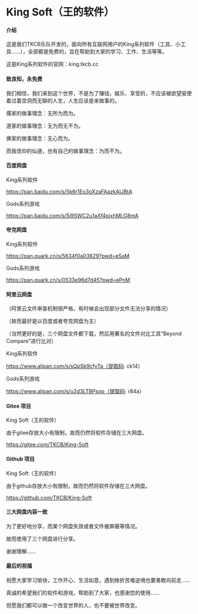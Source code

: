 # King Soft（王的软件）


#### 介绍
这是我们TKCB乐队开发的，面向所有互联网用户的King系列软件（工具、小工具……），全部都是免费的，旨在帮助到大家的学习、工作、生活等等。

这是King系列软件的官网：king.tkcb.cc
　


#### 致良知，永免费
我们相信，我们来到这个世界，不是为了赚钱，娱乐、享受的，不应该被欲望驱使着过着空洞而无聊的人生，人生应该是来做事的。

儒家的做事理念：无所为而为。

道家的做事理念：无为而无不为。

佛家的做事理念：无心而为。

而我信仰的仙道，也有自己的做事理念：为而不为。
　



#### 百度网盘
King系列软件 

https://pan.baidu.com/s/5k6r1Eo3oXzaFAazkAIJBtA 

Gods系列游戏 

https://pan.baidu.com/s/5i9SWC2u1aXf4pixhMLG8mA 


#### 夸克网盘
King系列软件 

https://pan.quark.cn/s/5634f0a03829?pwd=eSaM 

Gods系列游戏 

https://pan.quark.cn/s/0533e96d7d45?pwd=ePnM 


#### 阿里云网盘
（阿里云文件审查机制很严格，有时候会出现部分文件无法分享的情况）

（故而最好是以百度或者夸克网盘为主）

（当然更好的是，三个网盘文件都下载，然后用著名的文件对比工具“Beyond Compare”进行比对）

King系列软件 

https://www.alipan.com/s/sQpSk9cfyTa（提取码: ck14） 

Gods系列游戏 

https://www.alipan.com/s/u2d3LTBPsop（提取码: r84a）


#### Gitee 项目

King Soft（王的软件）

由于gitee存放大小有限制，故而仍然将软件存储在三大网盘。

https://gitee.com/TKCB/King-Soft

#### Github 项目

King Soft（王的软件）

由于github存放大小有限制，故而仍然将软件存储在三大网盘。

https://github.com/TKCB/King-Soft


#### 三大网盘内容一致
为了更好地分享，而某个网盘失效或者文件被屏蔽等情况。

故而使用了三个网盘进行分享。

谢谢理解……


#### 最后的祝福
祝愿大家学习愉快，工作开心、生活如意，遇到挫折苦难逆境也要勇敢向前走……

真诚的希望我们的软件和游戏，帮助到了大家，也感谢您的使用……

但愿我们都可以做一个改变世界的人，也不要被世界改变。
